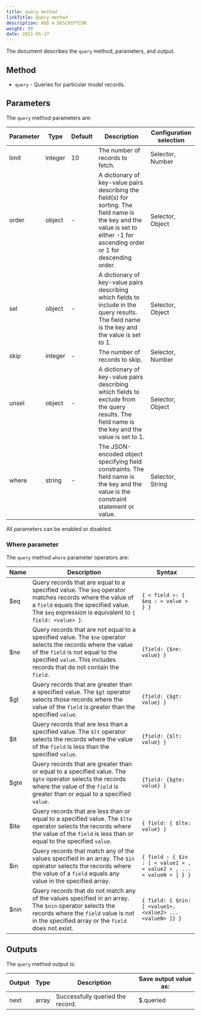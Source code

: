 ```yaml
---
title: query method
linkTitle: Query method
description: ADD A DESCRIPTION
weight: 90
date: 2021-05-17
---
```


The document describes the `query` method, parameters, and output.

## Method

* `query` - Queries for particular model records.

## Parameters

The `query` method parameters are:

| Parameter | Type | Default | Description | Configuration selection |
| --- | --- | --- | --- | --- |
| limit | integer | 10 | The number of records to fetch. | Selector, Number |
| order | object | \- | A dictionary of key-value pairs describing the field(s) for sorting. The field name is the key and the value is set to either -1 for ascending order or 1 for descending order. | Selector, Object |
| sel | object | \- | A dictionary of key-value pairs describing which fields to include in the query results. The field name is the key and the value is set to 1. | Selector, Object |
| skip | integer | \- | The number of records to skip. | Selector, Number |
| unsel | object | \- | A dictionary of key-value pairs describing which fields to exclude from the query results. The field name is the key and the value is set to 1. | Selector, Object |
| where | string | \- | The JSON-encoded object specifying field constraints. The field name is the key and the value is the constraint statement or value. | Selector, String |

All parameters can be enabled or disabled.

### Where parameter

The `query` method `where` parameter operators are:

| Name | Description | Syntax |
| --- | --- | --- |
| $eq | Query records that are equal to a specified value. The `$eq` operator matches records where the value of a `field` equals the specified value. The `$eq` expression is equivalent to `{ field: <value> }`. | `{ < field >: { $eq : < value > } }` |
| $ne | Query records that are not equal to a specified value. The `$ne` operator selects the records where the value of the `field` is not equal to the specified `value`. This includes records that do not contain the `field`. | `{field: {$ne: value} }` |
| $gt | Query records that are greater than a specified value. The `$gt` operator selects those records where the value of the `field` is greater than the specified `value`. | `{field: {$gt: value} }` |
| $lt | Query records that are less than a specified value. The `$lt` operator selects the records where the value of the `field` is less than the specified `value`. | `{field: {$lt: value} }` |
| $gte | Query records that are greater than or equal to a specified value. The `$gte` operator selects the records where the value of the `field` is greater than or equal to a specified `value`. | `{field: {$gte: value} }` |
| $lte | Query records that are less than or equal to a specified value. The `$lte` operator selects the records where the value of the `field` is less than or equal to the specified `value`. | `{ field: { $lte: value} }` |
| $in | Query records that match any of the values specified in an array. The `$in` operator selects the records where the value of a `field` equals any value in the specified array. | `{ field : { $in : [ < value1 > , < value2 > , ... < valueN > ] } }` |
| $nin | Query records that do not match any of the values specified in an array. The `$nin` operator selects the records where the `field` value is not in the specified array or the `field` does not exist. | `{ field: { $nin: [ <value1>, <value2> ... <valueN> ]} }` |

## Outputs

The `query` method output is:

| Output | Type | Description | Save output value as: |
| --- | --- | --- | --- |
| next | array | Successfully queried the record. | $.queried |
